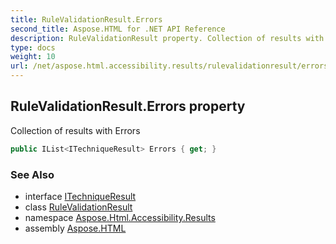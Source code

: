 ```yaml
---
title: RuleValidationResult.Errors
second_title: Aspose.HTML for .NET API Reference
description: RuleValidationResult property. Collection of results with Errors
type: docs
weight: 10
url: /net/aspose.html.accessibility.results/rulevalidationresult/errors/
---
```

## RuleValidationResult.Errors property

Collection of results with Errors

```csharp
public IList<ITechniqueResult> Errors { get; }
```

### See Also

* interface [ITechniqueResult](../../../aspose.html.accessibility/itechniqueresult/)
* class [RuleValidationResult](../)
* namespace [Aspose.Html.Accessibility.Results](../../../aspose.html.accessibility.results/)
* assembly [Aspose.HTML](../../../)

